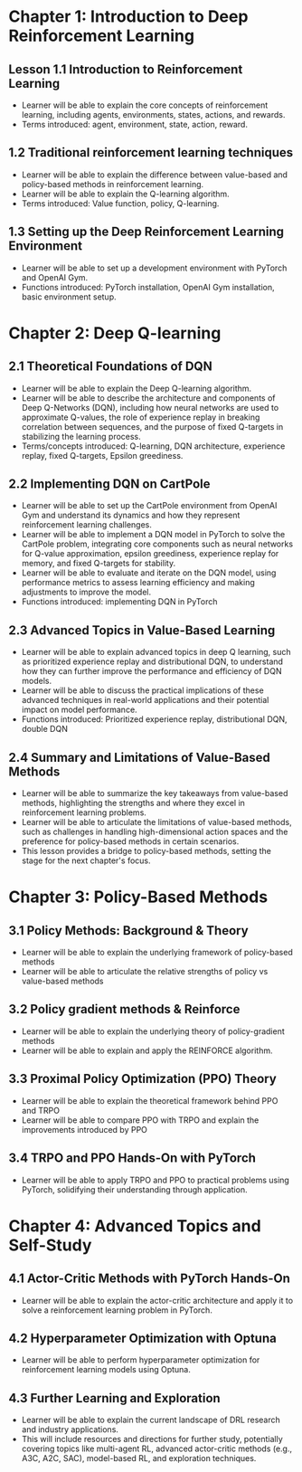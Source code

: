 # Chapter 1: Introduction to Deep Reinforcement Learning

## Lesson 1.1 Introduction to Reinforcement Learning
- Learner will be able to explain the core concepts of reinforcement learning, including agents, environments, states, actions, and rewards.
- Terms introduced: agent, environment, state, action, reward.

## 1.2 Traditional reinforcement learning techniques
- Learner will be able to explain the difference between value-based and policy-based methods in reinforcement learning.
- Learner will be able to explain the Q-learning algorithm.
- Terms introduced: Value function, policy, Q-learning.

## 1.3 Setting up the Deep Reinforcement Learning Environment
- Learner will be able to set up a development environment with PyTorch and OpenAI Gym.
- Functions introduced: PyTorch installation, OpenAI Gym installation, basic environment setup.


# Chapter 2: Deep Q-learning

## 2.1 Theoretical Foundations of DQN
- Learner will be able to explain the Deep Q-learning algorithm.
- Learner will be able to describe the architecture and components of Deep Q-Networks (DQN), including how neural networks are used to approximate Q-values, the role of experience replay in breaking correlation between sequences, and the purpose of fixed Q-targets in stabilizing the learning process.
- Terms/concepts introduced: Q-learning, DQN architecture, experience replay, fixed Q-targets, Epsilon greediness.

## 2.2 Implementing DQN on CartPole
- Learner will be able to set up the CartPole environment from OpenAI Gym and understand its dynamics and how they represent reinforcement learning challenges.
- Learner will be able to implement a DQN model in PyTorch to solve the CartPole problem, integrating core components such as neural networks for Q-value approximation, epsilon greediness, experience replay for memory, and fixed Q-targets for stability.
- Learner will be able to evaluate and iterate on the DQN model, using performance metrics to assess learning efficiency and making adjustments to improve the model.
- Functions introduced: implementing DQN in PyTorch

## 2.3 Advanced Topics in Value-Based Learning
- Learner will be able to explain advanced topics in deep Q learning, such as prioritized experience replay and distributional DQN, to understand how they can further improve the performance and efficiency of DQN models.
- Learner will be able to discuss the practical implications of these advanced techniques in real-world applications and their potential impact on model performance.
- Functions introduced: Prioritized experience replay, distributional DQN, double DQN

## 2.4 Summary and Limitations of Value-Based Methods
- Learner will be able to summarize the key takeaways from value-based methods, highlighting the strengths and where they excel in reinforcement learning problems.
- Learner will be able to articulate the limitations of value-based methods, such as challenges in handling high-dimensional action spaces and the preference for policy-based methods in certain scenarios.
- This lesson provides a bridge to policy-based methods, setting the stage for the next chapter's focus.


# Chapter 3: Policy-Based Methods
## 3.1 Policy Methods: Background & Theory
- Learner will be able to explain the underlying framework of policy-based methods
- Learner will be able to articulate the relative strengths of policy vs value-based methods

## 3.2 Policy gradient methods & Reinforce
- Learner will be able to explain the underlying theory of policy-gradient methods
- Learner will be able to explain and apply the REINFORCE algorithm.

## 3.3 Proximal Policy Optimization (PPO) Theory
- Learner will be able to explain the theoretical framework behind PPO and TRPO
- Learner will be able to compare PPO with TRPO and explain the improvements introduced by PPO

## 3.4 TRPO and PPO Hands-On with PyTorch
- Learner will be able to apply TRPO and PPO to practical problems using PyTorch, solidifying their understanding through application.


# Chapter 4: Advanced Topics and Self-Study
## 4.1 Actor-Critic Methods with PyTorch Hands-On
- Learner will be able to explain the actor-critic architecture and apply it to solve a reinforcement learning problem in PyTorch.

## 4.2 Hyperparameter Optimization with Optuna
- Learner will be able to perform hyperparameter optimization for reinforcement learning models using Optuna.

## 4.3 Further Learning and Exploration
- Learner will be able to explain the current landscape of DRL research and industry applications.
- This will include resources and directions for further study, potentially covering topics like multi-agent RL, advanced actor-critic methods (e.g., A3C, A2C, SAC), model-based RL, and exploration techniques.

